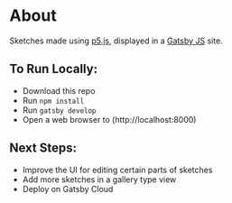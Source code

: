 # About

Sketches made using [p5.js](https://p5js.org), displayed in a [Gatsby JS](https://www.gatsbyjs.org/) site.

## To Run Locally:

- Download this repo
- Run `npm install`
- Run `gatsby develop`
- Open a web browser to (http://localhost:8000)

## Next Steps:

- Improve the UI for editing certain parts of sketches
- Add more sketches in a gallery type view
- Deploy on Gatsby Cloud